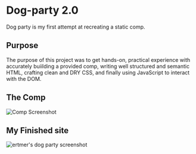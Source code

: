 # Dog-party 2.0

Dog party is my first attempt at recreating a static comp.

## Purpose

The purpose of this project was to get hands-on, practical experience with accurately buiilding a provided comp, writing well structured and semantic HTML, crafting clean and DRY CSS, and finally using JavaScript to interact with the DOM.

## The Comp

<img src="comp.jpg" alt="Comp Screenshot"/>

## My Finished site

<img src="ertmer's-dog-party-screenshot.jpg" alt="ertmer's dog party screenshot"/>

